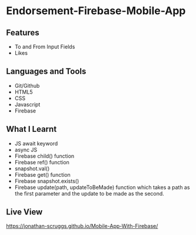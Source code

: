 # Endorsement-Firebase-Mobile-App

## Features
- To and From Input Fields
- Likes
## Languages and Tools
- Git/Github
- HTML5
- CSS
- Javascript
- Firebase
## What I Learnt
- JS await keyword
- async JS
- Firebase child() function
- Firebase ref() function
- snapshot.val()
- Firebase get() function
- Firebase snapshot.exists()
- Firebase update(path, updateToBeMade) function which takes a path as the first parameter and the update to be made as the second.

## Live View
https://jonathan-scruggs.github.io/Mobile-App-With-Firebase/